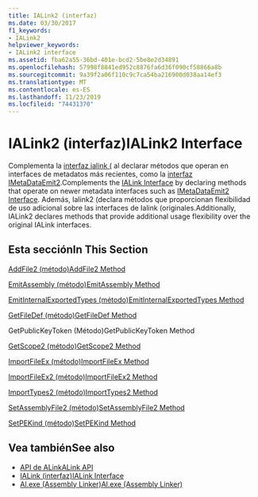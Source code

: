 ```yaml
---
title: IALink2 (interfaz)
ms.date: 03/30/2017
f1_keywords:
- IALink2
helpviewer_keywords:
- IALink2 interface
ms.assetid: fba62a55-36bd-401e-bcd2-5be8e2d34891
ms.openlocfilehash: 57998f8841ed952c8876fa6d36f090cf58866a8b
ms.sourcegitcommit: 9a39f2a06f110c9c7ca54ba216900d038aa14ef3
ms.translationtype: MT
ms.contentlocale: es-ES
ms.lasthandoff: 11/23/2019
ms.locfileid: "74431370"
---
```

# <a name="ialink2-interface"></a><span data-ttu-id="1a076-102">IALink2 (interfaz)</span><span class="sxs-lookup"><span data-stu-id="1a076-102">IALink2 Interface</span></span>
<span data-ttu-id="1a076-103">Complementa la [interfaz ialink (](ialink-interface.md) al declarar métodos que operan en interfaces de metadatos más recientes, como la [interfaz IMetaDataEmit2](../metadata/imetadataemit2-interface.md).</span><span class="sxs-lookup"><span data-stu-id="1a076-103">Complements the [IALink Interface](ialink-interface.md) by declaring methods that operate on newer metadata interfaces such as [IMetaDataEmit2 Interface](../metadata/imetadataemit2-interface.md).</span></span> <span data-ttu-id="1a076-104">Además, Ialink2 (declara métodos que proporcionan flexibilidad de uso adicional sobre las interfaces de Ialink (originales.</span><span class="sxs-lookup"><span data-stu-id="1a076-104">Additionally, IALink2 declares methods that provide additional usage flexibility over the original IALink interfaces.</span></span>  
  
## <a name="in-this-section"></a><span data-ttu-id="1a076-105">Esta sección</span><span class="sxs-lookup"><span data-stu-id="1a076-105">In This Section</span></span>  
 [<span data-ttu-id="1a076-106">AddFile2 (método)</span><span class="sxs-lookup"><span data-stu-id="1a076-106">AddFile2 Method</span></span>](addfile2-method.md)  
  
 [<span data-ttu-id="1a076-107">EmitAssembly (método)</span><span class="sxs-lookup"><span data-stu-id="1a076-107">EmitAssembly Method</span></span>](emitassembly-method.md)  
  
 [<span data-ttu-id="1a076-108">EmitInternalExportedTypes (método)</span><span class="sxs-lookup"><span data-stu-id="1a076-108">EmitInternalExportedTypes Method</span></span>](emitinternalexportedtypes-method.md)  
  
 [<span data-ttu-id="1a076-109">GetFileDef (método)</span><span class="sxs-lookup"><span data-stu-id="1a076-109">GetFileDef Method</span></span>](getfiledef-method.md)  
  
 <span data-ttu-id="1a076-110">GetPublicKeyToken (Método)</span><span class="sxs-lookup"><span data-stu-id="1a076-110">GetPublicKeyToken Method</span></span>  
  
 [<span data-ttu-id="1a076-111">GetScope2 (método)</span><span class="sxs-lookup"><span data-stu-id="1a076-111">GetScope2 Method</span></span>](getscope2-method.md)  
  
 [<span data-ttu-id="1a076-112">ImportFileEx (método)</span><span class="sxs-lookup"><span data-stu-id="1a076-112">ImportFileEx Method</span></span>](importfileex-method.md)  
  
 [<span data-ttu-id="1a076-113">ImportFileEx2 (método)</span><span class="sxs-lookup"><span data-stu-id="1a076-113">ImportFileEx2 Method</span></span>](importfileex2-method.md)  
  
 [<span data-ttu-id="1a076-114">ImportTypes2 (método)</span><span class="sxs-lookup"><span data-stu-id="1a076-114">ImportTypes2 Method</span></span>](importtypes2-method.md)  
  
 [<span data-ttu-id="1a076-115">SetAssemblyFile2 (método)</span><span class="sxs-lookup"><span data-stu-id="1a076-115">SetAssemblyFile2 Method</span></span>](setassemblyfile2-method.md)  
  
 [<span data-ttu-id="1a076-116">SetPEKind (método)</span><span class="sxs-lookup"><span data-stu-id="1a076-116">SetPEKind Method</span></span>](setpekind-method.md)  
  
## <a name="see-also"></a><span data-ttu-id="1a076-117">Vea también</span><span class="sxs-lookup"><span data-stu-id="1a076-117">See also</span></span>

- [<span data-ttu-id="1a076-118">API de ALink</span><span class="sxs-lookup"><span data-stu-id="1a076-118">ALink API</span></span>](index.md)
- [<span data-ttu-id="1a076-119">IALink (interfaz)</span><span class="sxs-lookup"><span data-stu-id="1a076-119">IALink Interface</span></span>](ialink-interface.md)
- [<span data-ttu-id="1a076-120">Al.exe (Assembly Linker)</span><span class="sxs-lookup"><span data-stu-id="1a076-120">Al.exe (Assembly Linker)</span></span>](../../tools/al-exe-assembly-linker.md)
